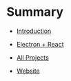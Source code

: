 # Summary

* [Introduction](README.md)

* [Electron + React](https://boopathisakthivel.github.io/desktop_test/)

* [All Projects](https://github.com/boopathisakthivel?tab=repositories)

* [Website](http://boopathisakthivel.in)